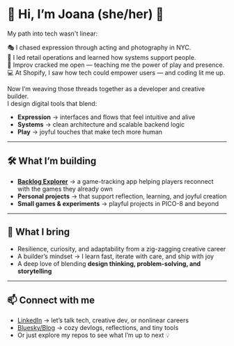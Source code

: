 # 🌿 Hi, I’m Joana (she/her) 👋

My path into tech wasn't linear: 

🎭 I chased expression through acting and photography in NYC.  
🏬 I led retail operations and learned how systems support people.  
🎤 Improv cracked me open — teaching me the power of play and presence.  
💻 At Shopify, I saw how tech could empower users — and coding lit me up.

Now I’m weaving those threads together as a developer and creative builder.  
I design digital tools that blend:

- **Expression** → interfaces and flows that feel intuitive and alive  
- **Systems** → clean architecture and scalable backend logic  
- **Play** → joyful touches that make tech more human

---

## 🛠️ What I’m building

- [**Backlog Explorer**](https://backlogexplorer.com) → a game-tracking app helping players reconnect with the games they already own  
- **Personal projects** → that support reflection, learning, and joyful creation  
- **Small games & experiments** → playful projects in PICO-8 and beyond

---

## 🌱 What I bring

- Resilience, curiosity, and adaptability from a zig-zagging creative career  
- A builder’s mindset → I learn fast, iterate with care, and ship with joy  
- A deep love of blending **design thinking, problem-solving, and storytelling**

---

## 📫 Connect with me

- [LinkedIn](https://www.linkedin.com/in/joanaponder/) → let’s talk tech, creative dev, or nonlinear careers  
- [Bluesky/Blog](https://bsky.app/profile/levelupjo.bsky.social) → cozy devlogs, reflections, and tiny tools  
- Or just explore my repos to see what I’m up to next 💡



<!--
**joana-nicolaasponder/joana-nicolaasponder** is a ✨ _special_ ✨ repository because its `README.md` (this file) appears on your GitHub profile.

Here are some ideas to get you started:

- 🔭 I’m currently working on ...
- 🌱 I’m currently learning ...
- 👯 I’m looking to collaborate on ...
- 🤔 I’m looking for help with ...
- 💬 Ask me about ...
- 📫 How to reach me: ...
- 😄 Pronouns: ...
- ⚡ Fun fact: ...
-->

